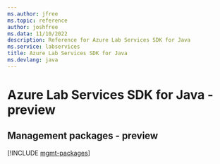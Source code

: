```yaml
---
ms.author: jfree
ms.topic: reference
author: joshfree
ms.data: 11/10/2022
description: Reference for Azure Lab Services SDK for Java
ms.service: labservices
title: Azure Lab Services SDK for Java
ms.devlang: java
---
```

# Azure Lab Services SDK for Java - preview

## Management packages - preview
[!INCLUDE [mgmt-packages](lab-services-mgmt-index.md)]